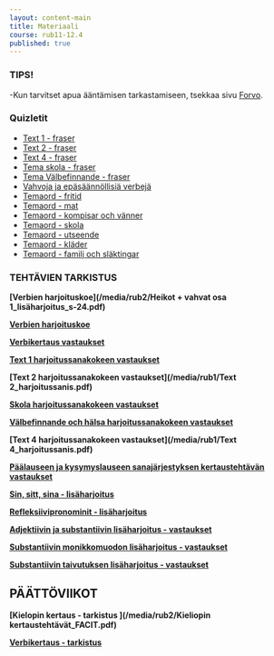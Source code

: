 ```yaml
---
layout: content-main
title: Materiaali
course: rub11-12.4
published: true
---
```

### TIPS!

-Kun tarvitset apua ääntämisen tarkastamiseen, tsekkaa sivu [Forvo](https://fi.forvo.com/).

### Quizletit

- [Text 1 - fraser](https://quizlet.com/_a2zbi1?x=1qqt&i=dz01n)
- [Text 2 - fraser](https://quizlet.com/_a4hkf8?x=1jqt&i=dz01n)
- [Text 4 - fraser](https://quizlet.com/_a73yfp?x=1qqt&i=dz01n)
- [Tema skola - fraser](https://quizlet.com/_ae45y6?x=1qqt&i=dz01n)
- [Tema Välbefinnande - fraser](https://quizlet.com/_ajbxdu?x=1qqt&i=dz01n)
- [Vahvoja ja epäsäännöllisiä verbejä](https://quizlet.com/_3oudcw?x=1jqt&i=dz01n)
- [Temaord - fritid](https://quizlet.com/_3poztd?x=1jqt&i=dz01n)
- [Temaord - mat](https://quizlet.com/_a8unwa?x=1qqt&i=dz01n)
- [Temaord - kompisar och vänner](https://quizlet.com/_a8usw8?x=1qqt&i=dz01n)
- [Temaord - skola](https://quizlet.com/_3pp0st?x=1jqt&i=dz01n)
- [Temaord - utseende](https://quizlet.com/_ajcb9e?x=1qqt&i=dz01n)
- [Temaord - kläder](https://quizlet.com/_amfchp?x=1jqt&i=dz01n)
- [Temaord - familj och släktingar](https://quizlet.com/_amfe7a?x=1qqt&i=dz01n)

### TEHTÄVIEN TARKISTUS

**[Verbien harjoituskoe](/media/rub2/Heikot + vahvat osa 1_lisäharjoitus_s-24.pdf)**

**[Verbien harjoituskoe](/media/rub2/Verbikoe_harjoitus.pdf)**

**[Verbikertaus vastaukset](/media/rub1/Verbikertaus_vastaukset.pdf)**

**[Text 1 harjoitussanakokeen vastaukset](/media/rub1/Text1_harjoitussanakoe.pdf)**

**[Text 2 harjoitussanakokeen vastaukset](/media/rub1/Text 2_harjoitussanis.pdf)**

**[Skola harjoitussanakokeen vastaukset](/media/rub2/Skola_harjoitussanis.pdf)**

**[Välbefinnande och hälsa harjoitussanakokeen vastaukset](/media/rub2/Terveysteema_harjoitussanis.pdf)**

**[Text 4 harjoitussanakokeen vastaukset](/media/rub1/Text 4_harjoitussanis.pdf)**

**[Päälauseen ja kysymyslauseen sanajärjestyksen kertaustehtävän vastaukset](/media/rub2/SJkertaus_vastaukset.pdf)**

**[Sin, sitt, sina - lisäharjoitus](/media/rub2/sinsittsina.pdf)**

**[Refleksiivipronominit - lisäharjoitus](/media/rub2/Refleksiivit_facit.pdf)**

**[Adjektiivin ja substantiivin lisäharjoitus - vastaukset](/media/rub2/Yhteistaivutus.pdf)**

**[Substantiivin monikkomuodon lisäharjoitus - vastaukset](/media/rub2/Substantiivi_monikko.pdf)**

**[Substantiivin taivutuksen lisäharjoitus - vastaukset](/media/rub2/Substantiivi_taivutus.pdf)**

## PÄÄTTÖVIIKOT

**[Kielopin kertaus - tarkistus ](/media/rub2/Kieliopin kertaustehtävät_FACIT.pdf)**

**[Verbikertaus - tarkistus](/media/rub2/Verbikertaus.pdf)**


